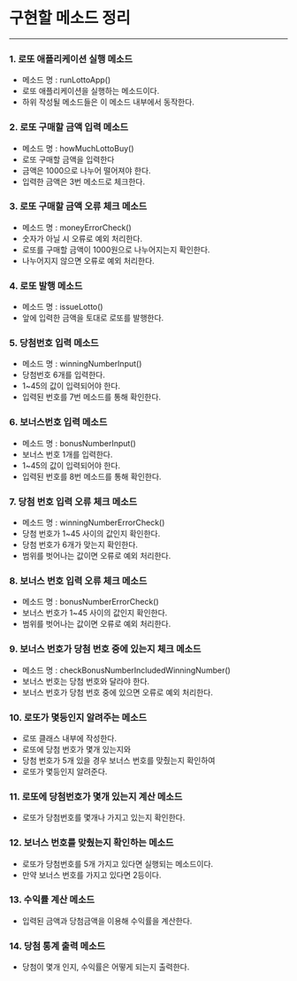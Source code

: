 # 구현할 메소드 정리

***

### 1. 로또 애플리케이션 실행 메소드
- 메소드 명 : runLottoApp()
- 로또 애플리케이션을 실행하는 메소드이다.
- 하위 작성될 메소드들은 이 메소드 내부에서 동작한다.

### 2. 로또 구매할 금액 입력 메소드
- 메소드 명 : howMuchLottoBuy()
- 로또 구매할 금액을 입력한다
- 금액은 1000으로 나누어 떨어져야 한다.
- 입력한 금액은 3번 메소드로 체크한다.

### 3. 로또 구매할 금액 오류 체크 메소드
- 메소드 명 : moneyErrorCheck()
- 숫자가 아닐 시 오류로 예외 처리한다.
- 로또를 구매할 금액이 1000원으로 나누어지는지 확인한다.
- 나누어지지 않으면 오류로 예외 처리한다.

### 4. 로또 발행 메소드
- 메소드 명 : issueLotto()
- 앞에 입력한 금액을 토대로 로또를 발행한다.

### 5. 당첨번호 입력 메소드
- 메소드 명 : winningNumberInput()
- 당첨번호 6개를 입력한다.
- 1~45의 값이 입력되어야 한다.
- 입력된 번호를 7번 메소드를 통해 확인한다.

### 6. 보너스번호 입력 메소드
- 메소드 명 : bonusNumberInput()
- 보너스 번호 1개를 입력한다.
- 1~45의 값이 입력되어야 한다.
- 입력된 번호를 8번 메소드를 통해 확인한다.

### 7. 당첨 번호 입력 오류 체크 메소드
- 메소드 명 : winningNumberErrorCheck()
- 당첨 번호가 1~45 사이의 값인지 확인한다.
- 당첨 번호가 6개가 맞는지 확인한다.
- 범위를 벗어나는 값이면 오류로 예외 처리한다.

### 8. 보너스 번호 입력 오류 체크 메소드
- 메소드 명 : bonusNumberErrorCheck()
- 보너스 번호가 1~45 사이의 값인지 확인한다.
- 범위를 벗어나는 값이면 오류로 예외 처리한다.

### 9. 보너스 번호가 당첨 번호 중에 있는지 체크 메소드
- 메소드 명 : checkBonusNumberIncludedWinningNumber()
- 보너스 번호는 당첨 번호와 달라야 한다.
- 보너스 번호가 당첨 번호 중에 있으면 오류로 예외 처리한다.

### 10. 로또가 몇등인지 알려주는 메소드
- 로또 클래스 내부에 작성한다.
- 로또에 당첨 번호가 몇개 있는지와
- 당첨 번호가 5개 있을 경우 보너스 번호를 맞췄는지 확인하여
- 로또가 몇등인지 알려준다.

### 11. 로또에 당첨번호가 몇개 있는지 계산 메소드
- 로또가 당첨번호를 몇개나 가지고 있는지 확인한다.

### 12. 보너스 번호를 맞췄는지 확인하는 메소드
- 로또가 당첨번호를 5개 가지고 있다면 실행되는 메소드이다.
- 만약 보너스 번호를 가지고 있다면 2등이다.

### 13. 수익률 계산 메소드
- 입력된 금액과 당첨금액을 이용해 수익률을 계산한다.

### 14. 당첨 통계 출력 메소드
- 당첨이 몇개 인지, 수익률은 어떻게 되는지 출력한다.